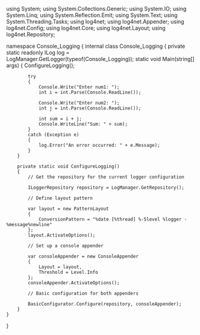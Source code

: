 using System;
using System.Collections.Generic;
using System.IO;
using System.Linq;
using System.Reflection.Emit;
using System.Text;
using System.Threading.Tasks;
using log4net;
using log4net.Appender;
using log4net.Config;
using log4net.Core;
using log4net.Layout;
using log4net.Repository;

namespace Console_Logging
{
    internal class Console_Logging
    {
        private static readonly ILog log = LogManager.GetLogger(typeof(Console_Logging));
        static void Main(string[] args)
        {
            ConfigureLogging();

            try
            {
                Console.Write("Enter num1: ");
                int i = int.Parse(Console.ReadLine());

                Console.Write("Enter num2: ");
                int j = int.Parse(Console.ReadLine());

                int sum = i + j;
                Console.WriteLine("Sum: " + sum);
            }
            catch (Exception e)
            {
                log.Error("An error occurred: " + e.Message);
            }
        }

        private static void ConfigureLogging()
        {
            // Get the repository for the current logger configuration

            ILoggerRepository repository = LogManager.GetRepository();

            // Define layout pattern

            var layout = new PatternLayout
            {
                ConversionPattern = "%date [%thread] %-5level %logger - %message%newline"
            };
            layout.ActivateOptions();

            // Set up a console appender

            var consoleAppender = new ConsoleAppender
            {
                Layout = layout,
                Threshold = Level.Info
            };
            consoleAppender.ActivateOptions();

            // Basic configuration for both appenders

            BasicConfigurator.Configure(repository, consoleAppender);
        }
    }
}
